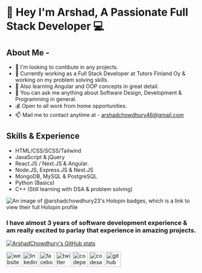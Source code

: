 # [&#x200B;](#)👋 Hey I'm Arshad, A Passionate Full Stack Developer 💻


## [&#x200B;](#)About Me - 

- 👯 I'm looking to contibute in any projects.
- 🔭 Currently working as a Full Stack Developer at Tutors Finland Oy & working on my problem solving skills.
- 🌱 Also learning Angular and OOP concepts in great detail.
- 💬 You can ask me anything about Software Design, Development & Programming in general.
- 💰 Open to all work from home opportunities. 
- 📫 Mail me to contact anytime at - arshadchowdhury46@gmail.com

## [&#x200B;](#)Skills & Experience
- HTML/CSS/SCSS/Tailwind
- JavaScript & jQuery
- React.JS / Next.JS & Angular.
- Node.JS, Express.JS & Nest.JS
- MongoDB, MySQL & PostgreSQL
- Python (Basics)
- C++ (Still learning with DSA & problem solving)

![An image of @arshadchowdhury23's Holopin badges, which is a link to view their full Holopin profile](https://holopin.me/arshadchowdhury23)


### [&#x200B;](#)I have almost 3 years of software development experience & am really excited to parlay that experience in amazing projects.
[![ArshadChowdhury's GitHub stats](https://github-readme-stats.vercel.app/api?username=arshadchowdhury)](https://github.com/arshadchowdhury/github-readme-stats)


[<img src='https://cdn.jsdelivr.net/npm/simple-icons@3.0.1/icons/icloud.svg' alt='website' height='40'>](https://arshadchowdhury.vercel.app/)  [<img src='https://cdn.jsdelivr.net/npm/simple-icons@3.0.1/icons/linkedin.svg' alt='linkedin' height='40'>](https://www.linkedin.com/in/mohammed-arshad-67920b213/) [<img src='https://cdn.jsdelivr.net/npm/simple-icons@3.0.1/icons/facebook.svg' alt='facebook' height='40'>](https://www.facebook.com/arshad.chowdhury23/)  [<img src='https://cdn.jsdelivr.net/npm/simple-icons@3.0.1/icons/twitter.svg' alt='twitter' height='40'>](https://twitter.com/@Arshaaaaaaaaaad)  [<img src='https://cdn.jsdelivr.net/npm/simple-icons@3.0.1/icons/codepen.svg' alt='codepen' height='40'>](https://codepen.io/Serial_killer_00)  [<img src='https://cdn.jsdelivr.net/npm/simple-icons@3.0.1/icons/codesandbox.svg' alt='codesandbox' height='40'>](https://codesandbox.io/u/ArshadChowdhury)  [<img src='https://cdn.jsdelivr.net/npm/simple-icons@3.0.1/icons/github.svg' alt='github' height='40'>](https://github.com/arshad-repliq)
